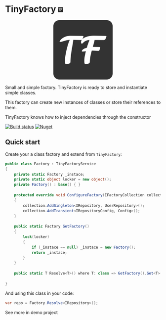 # TinyFactory ![](./Assets/icon.png)
<p align="center">
    <img src="./Assets/logo.png">
</p>
Small and simple factory. TinyFactory is ready to store and instantiate simple classes.

This factory can create new instances of classes or store their references to them.

TinyFactory knows how to inject dependencies through the constructor


[![Build status](https://ci.appveyor.com/api/projects/status/nvc5fkh3ua9j0mve?svg=true)](https://ci.appveyor.com/project/gkurbesov/tinyfactory)
[![Nuget](https://img.shields.io/nuget/v/TinyFactory)](https://www.nuget.org/packages/TinyFactory)
## Quick start
Create your a class factory and extend from `TinyFactory`:
```C#
public class Factory : TinyFactoryService
{
    private static Factory _instace;
    private static object locker = new object();
    private Factory() : base() { }

    protected override void ConfigureFactory(IFactoryCollection collection)
    {
        collection.AddSingleton<IRepository, UserRepository>();
        collection.AddTransient<IRepositoryConfig, Config>();
    }

    public static Factory GetFactory()
    {
        lock(locker)
        {
            if (_instace == null) _instace = new Factory();
            return _instace;
        }
    }

    public static T Resolve<T>() where T: class => GetFactory().Get<T>();

}
```

And using this class in your code:
```C#
var repo = Factory.Resolve<IRepository>();
```

See more in demo project

